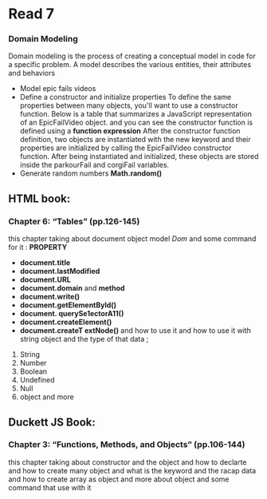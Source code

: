 # Read 7
###  Domain Modeling
Domain modeling is the process of creating a conceptual model in code for a specific problem. A model describes the various entities, their attributes and behaviors
+ Model epic fails videos
+ Define a constructor and initialize properties
To define the same properties between many objects, you'll want to use a constructor function. Below is a table that summarizes a JavaScript representation of an EpicFailVideo object.
and you can see the constructor function is defined using a **function expression**
After the constructor function definition, two objects are instantiated with the new keyword and their properties are initialized by calling the EpicFailVideo constructor function. After being instantiated and initialized, these objects are stored inside the parkourFail and corgiFail variables.
+ Generate random numbers **Math.random()**
## HTML book:

### Chapter 6: “Tables” (pp.126-145)
this chapter taking about document object model  *Dom*
and some command for it :
**PROPERTY**
- **document.title**
- **document.lastModified**
- **document.URL**
- **document.domain**
and **method**
- **document.write()**
- **document.getElementByld()**
- **document. querySe1ectorA11()**
- **document.createElement()**
- **document.createT extNode()**
and how to use it and how to use it with string object
and the type of that data ;
1. String
2. Number
3. Boolean
4. Undefined 
5. Null
6. object
and more 
## Duckett JS Book:
### Chapter 3: “Functions, Methods, and Objects” (pp.106-144)
this chapter taking about constructor and the object and how to declarte and how to create many object
and what is the keyword and the racap data and how to create array as object
and more about object and some command that use with it 
